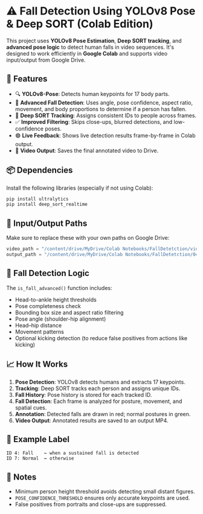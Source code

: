 # ⚠️ Fall Detection Using YOLOv8 Pose & Deep SORT (Colab Edition)

This project uses **YOLOv8 Pose Estimation**, **Deep SORT tracking**, and **advanced pose logic** to detect human falls in video sequences. It's designed to work efficiently in **Google Colab** and supports video input/output from Google Drive.

## 🚀 Features
- 🔍 **YOLOv8-Pose**: Detects human keypoints for 17 body parts.
- 🧠 **Advanced Fall Detection**: Uses angle, pose confidence, aspect ratio, movement, and body proportions to determine if a person has fallen.
- 🔄 **Deep SORT Tracking**: Assigns consistent IDs to people across frames.
- ✅ **Improved Filtering**: Skips close-ups, blurred detections, and low-confidence poses.
- 🟢 **Live Feedback**: Shows live detection results frame-by-frame in Colab output.
- 💾 **Video Output**: Saves the final annotated video to Drive.

## 📦 Dependencies

Install the following libraries (especially if not using Colab):

```bash
pip install ultralytics
pip install deep_sort_realtime
```

## 📂 Input/Output Paths

Make sure to replace these with your own paths on Google Drive:

```python
video_path = "/content/drive/MyDrive/Colab Notebooks/FallDetetction/videoplayback.mp4"
output_path = "/content/drive/MyDrive/Colab Notebooks/FallDetetction/04082025FallDetection_Improved.mp4"
```

## 🧠 Fall Detection Logic

The `is_fall_advanced()` function includes:
- Head-to-ankle height thresholds
- Pose completeness check
- Bounding box size and aspect ratio filtering
- Pose angle (shoulder-hip alignment)
- Head–hip distance
- Movement patterns
- Optional kicking detection (to reduce false positives from actions like kicking)

## 📈 How It Works

1. **Pose Detection**: YOLOv8 detects humans and extracts 17 keypoints.
2. **Tracking**: Deep SORT tracks each person and assigns unique IDs.
3. **Fall History**: Pose history is stored for each tracked ID.
4. **Fall Detection**: Each frame is analyzed for posture, movement, and spatial cues.
5. **Annotation**: Detected falls are drawn in red; normal postures in green.
6. **Video Output**: Annotated results are saved to an output MP4.

## 📸 Example Label

```plaintext
ID 4: Fall    ← when a sustained fall is detected
ID 7: Normal  ← otherwise
```

## 📌 Notes
- Minimum person height threshold avoids detecting small distant figures.
- `POSE_CONFIDENCE_THRESHOLD` ensures only accurate keypoints are used.
- False positives from portraits and close-ups are suppressed.
